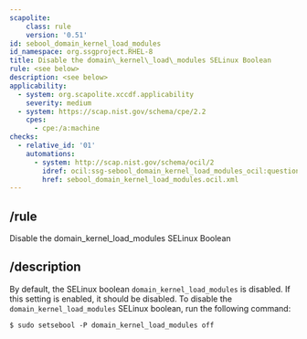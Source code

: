 ```yaml
---
scapolite:
    class: rule
    version: '0.51'
id: sebool_domain_kernel_load_modules
id_namespace: org.ssgproject.RHEL-8
title: Disable the domain\_kernel\_load\_modules SELinux Boolean
rule: <see below>
description: <see below>
applicability:
  - system: org.scapolite.xccdf.applicability
    severity: medium
  - system: https://scap.nist.gov/schema/cpe/2.2
    cpes:
      - cpe:/a:machine
checks:
  - relative_id: '01'
    automations:
      - system: http://scap.nist.gov/schema/ocil/2
        idref: ocil:ssg-sebool_domain_kernel_load_modules_ocil:questionnaire:1
        href: sebool_domain_kernel_load_modules.ocil.xml
---
```



## /rule

Disable the domain\_kernel\_load\_modules SELinux Boolean

## /description

By
default, the SELinux boolean `domain_kernel_load_modules` is disabled.
If this setting is enabled, it should be disabled. To disable the
`domain_kernel_load_modules` SELinux boolean, run the following command:

``` 
$ sudo setsebool -P domain_kernel_load_modules off
```
